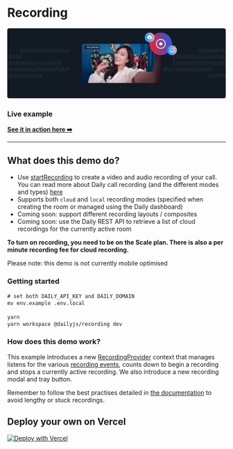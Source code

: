# Recording

![Recording](./image.png)

### Live example

**[See it in action here ➡️](https://dailyjs-recording.vercel.app)**

---

## What does this demo do?

- Use [startRecording](https://docs.daily.co/reference#%EF%B8%8F-startrecording) to create a video and audio recording of your call. You can read more about Daily call recording (and the different modes and types) [here](https://docs.daily.co/reference#recordings)
- Supports both `cloud` and `local` recording modes (specified when creating the room or managed using the Daily dashboard)
- Coming soon: support different recording layouts / composites
- Coming soon: use the Daily REST API to retrieve a list of cloud recordings for the currently active room

**To turn on recording, you need to be on the Scale plan. There is also a per minute recording fee for cloud recording.**

Please note: this demo is not currently mobile optimised

### Getting started

```
# set both DAILY_API_KEY and DAILY_DOMAIN
mv env.example .env.local

yarn
yarn workspace @dailyjs/recording dev
```

### How does this demo work?

This example introduces a new [RecordingProvider](./contexts/RecordingProvider.js) context that manages listens for the various [recording events](https://docs.daily.co/reference#recording-started), counts down to begin a recording and stops a currently active recording. We also introduce a new recording modal and tray button.

Remember to follow the best practises detailed in [the documentation](https://docs.daily.co/reference#recordings) to avoid lengthy or stuck recordings.

## Deploy your own on Vercel

[![Deploy with Vercel](https://vercel.com/button)](https://vercel.com/new/daily-co/clone-flow?repository-url=https%3A%2F%2Fgithub.com%2Fdaily-demos%2Fexamples.git&env=DAILY_DOMAIN%2CDAILY_API_KEY&envDescription=Your%20Daily%20domain%20and%20API%20key%20can%20be%20found%20on%20your%20account%20dashboard&envLink=https%3A%2F%2Fdashboard.daily.co&project-name=daily-examples&repo-name=daily-examples)
